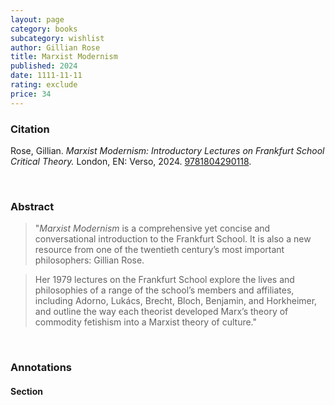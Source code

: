```yaml
---
layout: page
category: books
subcategory: wishlist
author: Gillian Rose
title: Marxist Modernism
published: 2024
date: 1111-11-11
rating: exclude
price: 34
---
```


### Citation

Rose, Gillian. *Marxist Modernism: Introductory Lectures on Frankfurt School Critical Theory.* London, EN: Verso, 2024. [9781804290118](https://www.versobooks.com/en-ca/products/2898-marxist-modernism).

<br>

### Abstract

> "*Marxist Modernism* is a comprehensive yet concise and conversational introduction to the Frankfurt School. It is also a new resource from one of the twentieth century’s most important philosophers: Gillian Rose.

> Her 1979 lectures on the Frankfurt School explore the lives and philosophies of a range of the school’s members and affiliates, including Adorno, Lukács, Brecht, Bloch, Benjamin, and Horkheimer, and outline the way each theorist developed Marx’s theory of commodity fetishism into a Marxist theory of culture."

<br>

### Annotations

#### Section

<br>

